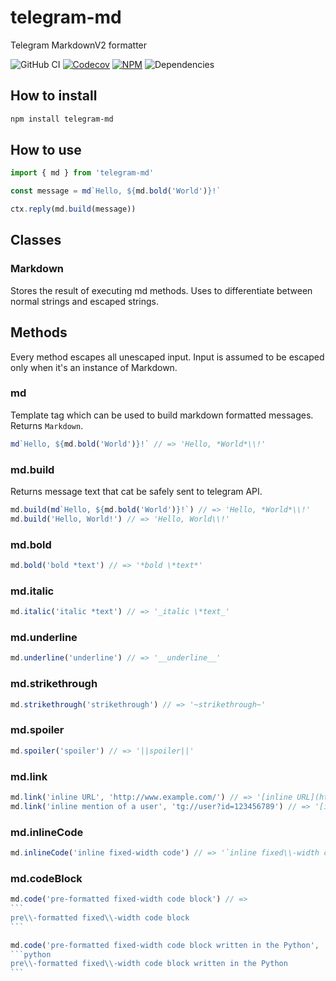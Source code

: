 # telegram-md

Telegram MarkdownV2 formatter

![GitHub CI](https://img.shields.io/github/workflow/status/vlad-yakovlev/telegram-md/CI/main?label=github-ci)
[![Codecov](https://img.shields.io/codecov/c/github/vlad-yakovlev/telegram-md/main)](https://codecov.io/gh/vlad-yakovlev/telegram-md)
[![NPM](https://img.shields.io/npm/v/telegram-md)](https://www.npmjs.org/package/telegram-md)
![Dependencies](https://img.shields.io/librariesio/release/npm/telegram-md)

## How to install

```sh
npm install telegram-md
```

## How to use

```ts
import { md } from 'telegram-md'

const message = md`Hello, ${md.bold('World')}!`

ctx.reply(md.build(message))
```

## Classes

### Markdown

Stores the result of executing md methods. Uses to differentiate between normal strings and escaped strings.

## Methods

Every method escapes all unescaped input. Input is assumed to be escaped only when it's an instance of Markdown.

### md

Template tag which can be used to build markdown formatted messages. Returns `Markdown`.

```ts
md`Hello, ${md.bold('World')}!` // => 'Hello, *World*\\!'
```

### md.build

Returns message text that cat be safely sent to telegram API.

```ts
md.build(md`Hello, ${md.bold('World')}!`) // => 'Hello, *World*\\!'
md.build('Hello, World!') // => 'Hello, World\\!'
```

### md.bold

```ts
md.bold('bold *text') // => '*bold \*text*'
```

### md.italic

```ts
md.italic('italic *text') // => '_italic \*text_'
```

### md.underline

```ts
md.underline('underline') // => '__underline__'
```

### md.strikethrough

```ts
md.strikethrough('strikethrough') // => '~strikethrough~'
```

### md.spoiler

```ts
md.spoiler('spoiler') // => '||spoiler||'
```

### md.link

```ts
md.link('inline URL', 'http://www.example.com/') // => '[inline URL](http://www\\.example\\.com/)'
md.link('inline mention of a user', 'tg://user?id=123456789') // => '[inline mention of a user](tg://user?id\\=123456789)'
```

### md.inlineCode

```ts
md.inlineCode('inline fixed-width code') // => '`inline fixed\\-width code`'
```

### md.codeBlock

````ts
md.code('pre-formatted fixed-width code block') // =>
```
pre\\-formatted fixed\\-width code block
```
````

````ts
md.code('pre-formatted fixed-width code block written in the Python', 'python') // =>
```python
pre\\-formatted fixed\\-width code block written in the Python
```
````
